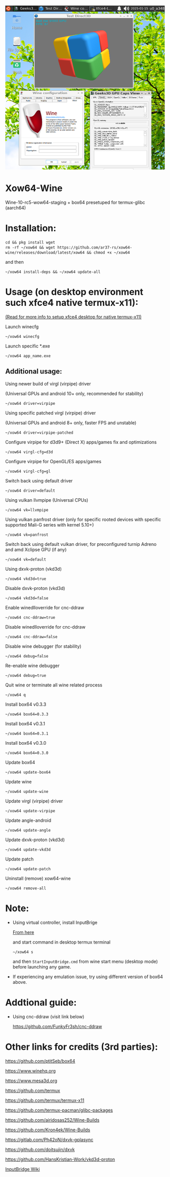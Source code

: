 ![alt_test](image/wine.png)

# Xow64-Wine
Wine-10-rc5-wow64-staging + box64 presetuped for termux-glibc (aarch64)
# Installation:
```
cd && pkg install wget 
rm -rf ~/xow64 && wget https://github.com/ar37-rs/xow64-wine/releases/download/latest/xow64 && chmod +x ~/xow64
```
and then
```
~/xow64 install-deps && ~/xow64 update-all
```
# Usage (on desktop environment such xfce4 native termux-x11):
[(Read for more info to setup xfce4 desktop for native termux-x11)](https://github.com/ar37-rs/xfce4-termux)

Launch winecfg
```
~/xow64 winecfg
```
Launch specific *.exe
```
~/xow64 app_name.exe
```
## Additional usage:
Using newer build of virgl (virpipe) driver

(Universal GPUs and android 10+ only, recommended for stability)
```
~/xow64 driver=virpipe
```

Using specific patched virgl (virpipe) driver

(Universal GPUs and android 8+ only, faster FPS and unstable)
```
~/xow64 driver=virpipe-patched
```

Configure virpipe for d3d9+ (Direct X) apps/games fix and optimizations
```
~/xow64 virgl-cfg=d3d
```

Configure virpipe for OpenGL/ES apps/games
```
~/xow64 virgl-cfg=gl
```

Switch back using default driver
```
~/xow64 driver=default
```

Using vulkan llvmpipe (Universal CPUs)
```
~/xow64 vk=llvmpipe
```

Using vulkan panfrost driver (only for specific rooted devices with specific supported Mali-G series with kernel 5.10+)
```
~/xow64 vk=panfrost
```

Switch back using default vulkan driver, for preconfigured turnip Adreno and amd Xclipse GPU (if any)
```
~/xow64 vk=default
```

Using dxvk-proton (vkd3d)
```
~/xow64 vkd3d=true
```

Disable dxvk-proton (vkd3d)
```
~/xow64 vkd3d=false
```

Enable winedlloverride for cnc-ddraw
```
~/xow64 cnc-ddraw=true
```

Disable winedlloverride for cnc-ddraw
```
~/xow64 cnc-ddraw=false
```

Disable wine debugger (for stability)
```
~/xow64 debug=false
```

Re-enable wine debugger
```
~/xow64 debug=true
```

Quit wine or terminate all wine related process
```
~/xow64 q
```

Install box64 v0.3.3
```
~/xow64 box64=0.3.3
```

Install box64 v0.3.1
```
~/xow64 box64=0.3.1
```

Install box64 v0.3.0
```
~/xow64 box64=0.3.0
```

Update box64
```
~/xow64 update-box64
```

Update wine
```
~/xow64 update-wine
```

Update virgl (virpipe) driver
```
~/xow64 update-virpipe
```

Update angle-android
```
~/xow64 update-angle
```

Update dxvk-proton (vkd3d)
```
~/xow64 update-vkd3d
```

Update patch
```
~/xow64 update-patch
```

Uninstall (remove) xow64-wine
```
~/xow64 remove-all
```

# Note:
* Using virtual controller, install InputBrige

    [From here](https://github.com/ar37-rs/xow64-wine/releases/download/latest/InputBridge_v0.1.9.9.apk)

    and start command in desktop termux terminal
    ```
    ~/xow64 s
    ```
    and then `StartInputBridge.cmd` from wine start menu (desktop mode) before launching any game.
* If experiencing any emulation issue, try using different version of box64 above.
    
# Addtional guide:
* Using cnc-ddraw (visit link below)
  
    https://github.com/FunkyFr3sh/cnc-ddraw
  
# Other links for credits (3rd parties):
https://github.com/ptitSeb/box64

https://www.winehq.org

https://www.mesa3d.org

https://github.com/termux

https://github.com/termux/termux-x11

https://github.com/termux-pacman/glibc-packages

https://github.com/airidosas252/Wine-Builds

https://github.com/Kron4ek/Wine-Builds

https://gitlab.com/Ph42oN/dxvk-gplasync

https://github.com/doitsujin/dxvk

https://github.com/HansKristian-Work/vkd3d-proton

[InputBridge Wiki](https://search.brave.com/search?q=InputBrige%20exagear%20wiki&source=web)
